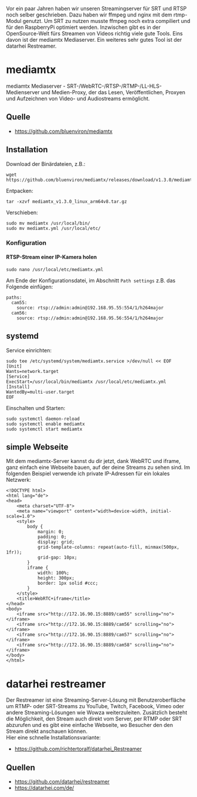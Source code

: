 Vor ein paar Jahren haben wir unseren Streamingserver für SRT und RTSP noch selber geschrieben. Dazu haben wir ffmpeg und nginx mit dem rtmp-Modul genutzt. Um SRT zu nutzen musste ffmpeg noch extra compiliert und für den RaspberryPi optimiert werden.  Inzwischen gibt es in der OpenSource-Welt fürs Streamen von Videos richtig viele gute Tools. Eins davon ist der mediamtx Mediaserver. Ein weiteres sehr gutes Tool ist der datarhei Restreamer.

# mediamtx
mediamtx Mediaserver - SRT-/WebRTC-/RTSP-/RTMP-/LL-HLS-Medienserver und Medien-Proxy, der das Lesen, Veröffentlichen, Proxyen und Aufzeichnen von Video- und Audiostreams ermöglicht.  

## Quelle
- https://github.com/bluenviron/mediamtx

## Installation
Download der Binärdateien, z.B.:
```
wget https://github.com/bluenviron/mediamtx/releases/download/v1.3.0/mediamtx_v1.3.0_linux_arm64v8.tar.gz
```
Entpacken:
```
tar -xzvf mediamtx_v1.3.0_linux_arm64v8.tar.gz
```
Verschieben:
```
sudo mv mediamtx /usr/local/bin/
sudo mv mediamtx.yml /usr/local/etc/
```
### Konfiguration
#### RTSP-Stream einer IP-Kamera holen
```
sudo nano /usr/local/etc/mediamtx.yml
```
Am Ende der Konfigurationsdatei, im Abschnitt `Path settings` z.B. das Folgende einfügen:
```
paths:
  cam55:
    source: rtsp://admin:admin@192.168.95.55:554/1/h264major
  cam56:
    source: rtsp://admin:admin@192.168.95.56:554/1/h264major
```
## systemd
Service einrichten:
```
sudo tee /etc/systemd/system/mediamtx.service >/dev/null << EOF
[Unit]
Wants=network.target
[Service]
ExecStart=/usr/local/bin/mediamtx /usr/local/etc/mediamtx.yml
[Install]
WantedBy=multi-user.target
EOF
```
Einschalten und Starten:
```
sudo systemctl daemon-reload
sudo systemctl enable mediamtx
sudo systemctl start mediamtx
```
## simple Webseite
Mit dem mediamtx-Server kannst du dir jetzt, dank WebRTC und iframe, ganz einfach eine Webseite bauen, auf der deine Streams zu sehen sind. Im folgenden Beispiel verwende ich private IP-Adressen für ein lokales Netzwerk:  
```
<!DOCTYPE html>
<html lang="de">
<head>
    <meta charset="UTF-8">
    <meta name="viewport" content="width=device-width, initial-scale=1.0">
    <style>
        body {
            margin: 0;
            padding: 0;
            display: grid;
            grid-template-columns: repeat(auto-fill, minmax(500px, 1fr));
            grid-gap: 10px;
        }
        iframe {
            width: 100%;
            height: 300px;
            border: 1px solid #ccc;
        }
    </style>
    <title>WebRTC+iframe</title>
</head>
<body>
    <iframe src="http://172.16.90.15:8889/cam55" scrolling="no"></iframe>
    <iframe src="http://172.16.90.15:8889/cam56" scrolling="no"></iframe>
    <iframe src="http://172.16.90.15:8889/cam57" scrolling="no"></iframe>
    <iframe src="http://172.16.90.15:8889/cam58" scrolling="no"></iframe>
</body>
</html>
```

# datarhei restreamer
Der Restreamer ist eine Streaming-Server-Lösung mit Benutzeroberfläche um RTMP- oder SRT-Streams zu YouTube, Twitch, Facebook, Vimeo oder andere Streaming-Lösungen wie Wowza weiterzuleiten. Zusätzlich besteht die Möglichkeit, den Stream auch direkt vom Server, per RTMP oder SRT abzurufen und es gibt eine einfache Webseite, wo Besucher den den Stream direkt anschauen können.    
Hier eine schnelle Installationsvariante:  
- https://github.com/richtertoralf/datarhei_Restreamer  
  
## Quellen
- https://github.com/datarhei/restreamer
- https://datarhei.com/de/
